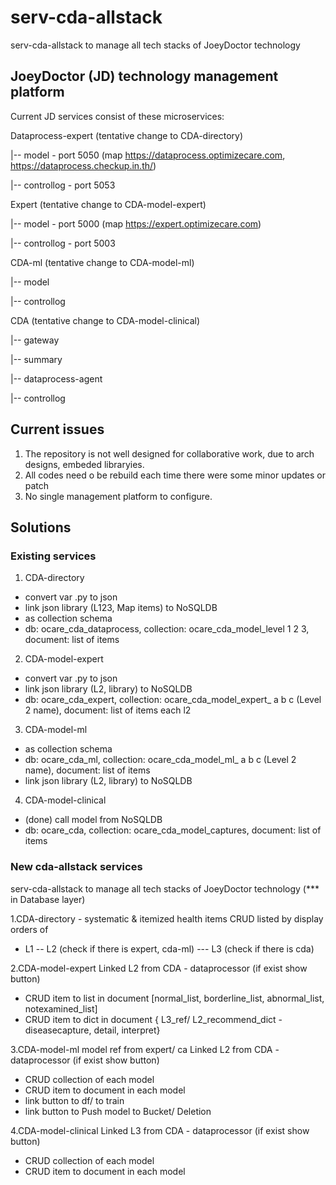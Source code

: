 # serv-cda-allstack
serv-cda-allstack to manage all tech stacks of JoeyDoctor technology

## JoeyDoctor (JD) technology management platform
Current JD services consist of these microservices:

 Dataprocess-expert (tentative change to CDA-directory)

|-- model - port 5050 (map https://dataprocess.optimizecare.com, https://dataprocess.checkup.in.th/)

|-- controllog - port 5053

 Expert (tentative change to CDA-model-expert)

|-- model - port 5000 (map https://expert.optimizecare.com)

|-- controllog - port 5003 

 CDA-ml (tentative change to CDA-model-ml)

|-- model

|-- controllog

 CDA (tentative change to CDA-model-clinical)

|-- gateway

|-- summary

|-- dataprocess-agent

|-- controllog

## Current issues
1. The repository is not well designed for collaborative work, due to arch designs, embeded libraryies.
2. All codes need o be rebuild each time there were some minor updates or patch
3. No single management platform to configure.

## Solutions
### Existing services
1. CDA-directory
- convert var .py to json
- link json library (L123, Map items) to NoSQLDB
- as collection schema
-  db: ocare_cda_dataprocess, collection: ocare_cda_model_level 1 2 3, document: list of items

2. CDA-model-expert
- convert var .py to json
- link json library (L2, library) to NoSQLDB
- db: ocare_cda_expert, collection: ocare_cda_model_expert_ a b c (Level 2 name), document: list of items each l2
3. CDA-model-ml

- as collection schema
-  db: ocare_cda_ml, collection: ocare_cda_model_ml_ a b c (Level 2 name), document: list of items
- link json library (L2, library) to NoSQLDB

4. CDA-model-clinical
- (done) call model from NoSQLDB
- db: ocare_cda, collection: ocare_cda_model_captures, document: list of items

### New cda-allstack services
serv-cda-allstack to manage all tech stacks of JoeyDoctor technology (*** in Database layer)

1.CDA-directory - systematic & itemized health items
 CRUD
 listed by display orders of
- L1
-- L2 (check if there is expert, cda-ml)
--- L3 (check if there is cda)

2.CDA-model-expert
 Linked L2 from CDA - dataprocessor (if exist show button)
  - CRUD item to list in document [normal_list, borderline_list, abnormal_list, notexamined_list]
  - CRUD item to dict in document { L3_ref/ L2_recommend_dict - diseasecapture, detail, interpret}
  
3.CDA-model-ml model ref from expert/ ca
 Linked L2 from CDA - dataprocessor (if exist show button)
  - CRUD collection of each model
  - CRUD item to document in each model
- link button to df/ to train
- link button to Push model to Bucket/ Deletion

4.CDA-model-clinical
 Linked L3 from CDA - dataprocessor (if exist show button)
  - CRUD collection of each model
  - CRUD item to document in each model
